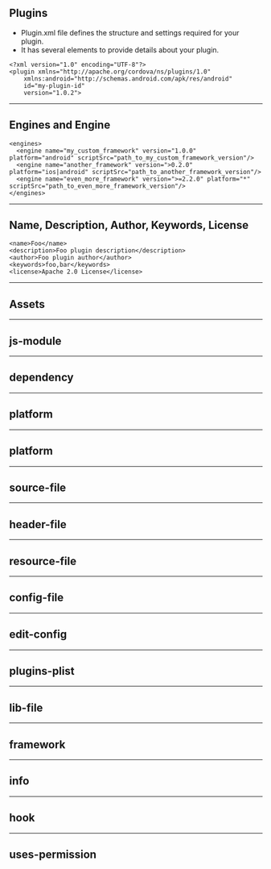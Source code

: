 ## <span class="mysql-color">Plugins</span>

 - Plugin.xml file defines the structure and settings required for your plugin.
 - It has several elements to provide details about your plugin.

```
<?xml version="1.0" encoding="UTF-8"?>
<plugin xmlns="http://apache.org/cordova/ns/plugins/1.0"
    xmlns:android="http://schemas.android.com/apk/res/android"
    id="my-plugin-id"
    version="1.0.2">
```

---

## <span class="mysql-color">Engines and Engine</span>

```
<engines>
  <engine name="my_custom_framework" version="1.0.0" platform="android" scriptSrc="path_to_my_custom_framework_version"/>
  <engine name="another_framework" version=">0.2.0" platform="ios|android" scriptSrc="path_to_another_framework_version"/>
  <engine name="even_more_framework" version=">=2.2.0" platform="*" scriptSrc="path_to_even_more_framework_version"/>
</engines>
```


---

## <span class="mysql-color">Name, Description, Author, Keywords, License</span>

```
<name>Foo</name>
<description>Foo plugin description</description>
<author>Foo plugin author</author>
<keywords>foo,bar</keywords>
<license>Apache 2.0 License</license>
```

---

## <span class="mysql-color">Assets</span>

---

## <span class="mysql-color">js-module</span>

---

## <span class="mysql-color">dependency</span>

---

## <span class="mysql-color">platform</span>

---

## <span class="mysql-color">platform</span>

---

## <span class="mysql-color">source-file</span>

---

## <span class="mysql-color">header-file</span>

---

## <span class="mysql-color">resource-file</span>

---

## <span class="mysql-color">config-file</span>

---

## <span class="mysql-color">edit-config</span>

---

## <span class="mysql-color">plugins-plist</span>

---

## <span class="mysql-color">lib-file</span>

---

## <span class="mysql-color">framework</span>

---

## <span class="mysql-color">info</span>

---

## <span class="mysql-color">hook</span>

---

## <span class="mysql-color">uses-permission</span>
